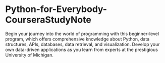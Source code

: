 # Python-for-Everybody-CourseraStudyNote
Begin your journey into the world of programming with this beginner-level program, which offers comprehensive knowledge about Python, data structures, APIs, databases, data retrieval, and visualization. Develop your own data-driven applications as you learn from experts at the prestigious University of Michigan.
